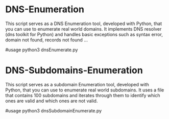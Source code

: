 # DNS-Enumeration
This script serves as a DNS Enumeration tool, developed with Python, that you can use to enumerate real world domains.
It implements DNS resolver (dns toolkit for Python) and handles basic exceptions such as syntax error, domain not found, records not found ...

#usage
python3 dnsEnumerate.py <domainName> 

# DNS-Subdomains-Enumeration
This script serves as a subdomain Enumeration tool, developed with Python, that you can use to enumerate real world subdomains.
It uses a file that contains 100 subdomains and iterates through them to identify which ones are valid and which ones are not valid.

#usage
python3 dnsSubdomainEnumerate.py <domainName> 
